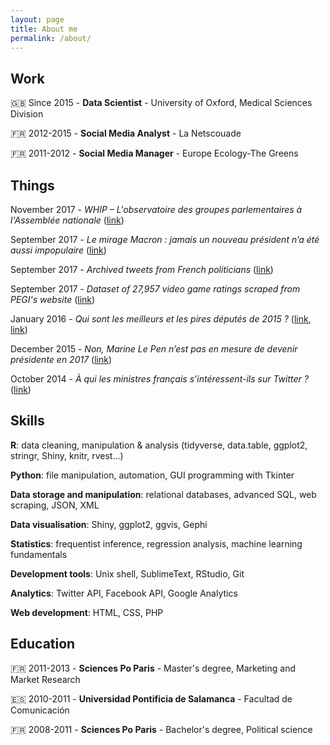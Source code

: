 ```yaml
---
layout: page
title: About me
permalink: /about/
---
```


## Work

🇬🇧 Since 2015 - **Data Scientist** - University of Oxford, Medical Sciences Division

🇫🇷 2012-2015 - **Social Media Analyst** - La Netscouade

🇫🇷 2011-2012 - **Social Media Manager** - Europe Ecology-The Greens


## Things

November 2017 - *WHIP – L'observatoire des groupes parlementaires à l'Assemblée nationale* ([link](https://redouad.shinyapps.io/WHIP/))

September 2017 - *Le mirage Macron : jamais un nouveau président n’a été aussi impopulaire* ([link](https://pinkybrain.net/2017/09/28/le-mirage-macron-jamais-un-nouveau-president-na-ete-aussi-impopulaire/))

September 2017 - *Archived tweets from French politicians* ([link](https://github.com/edomt/tweets_archive_FRpol))

September 2017 - *Dataset of 27,957 video game ratings scraped from PEGI's website* ([link](https://github.com/edomt/pegi))

January 2016 - *Qui sont les meilleurs et les pires députés de 2015 ?* ([link](https://www.lesechos.fr/15/01/2016/lesechos.fr/021620041874_qui-sont-les-meilleurs-et-les-pires-deputes-de-2015--.htm), [link](https://github.com/edomt/datapol))

December 2015 - *Non, Marine Le Pen n’est pas en mesure de devenir présidente en 2017* ([link](https://medium.com/@edmathieu/non-marine-le-pen-n-est-pas-en-mesure-de-devenir-pr%C3%A9sidente-en-2017-859ebe516e5d))

October 2014 - *À qui les ministres français s’intéressent-ils sur Twitter ?* ([link](https://medium.com/@edmathieu/a-qui-les-ministres-du-gouvernement-francais-sinteressent-ils-sur-twitter-4f21d2c98c2a))



## Skills

**R**: data cleaning, manipulation & analysis (tidyverse, data.table, ggplot2, stringr, Shiny, knitr, rvest...)

**Python**: file manipulation, automation, GUI programming with Tkinter

**Data storage and manipulation**: relational databases, advanced SQL, web scraping, JSON, XML

**Data visualisation**: Shiny, ggplot2, ggvis, Gephi

**Statistics**: frequentist inference, regression analysis, machine learning fundamentals

**Development tools**: Unix shell, SublimeText, RStudio, Git

**Analytics**: Twitter API, Facebook API, Google Analytics

**Web development**: HTML, CSS, PHP


## Education

🇫🇷 2011-2013 - **Sciences Po Paris** - Master's degree, Marketing and Market Research

🇪🇸 2010-2011 - **Universidad Pontificia de Salamanca** - Facultad de Comunicación

🇫🇷 2008-2011 - **Sciences Po Paris** - Bachelor's degree, Political science

